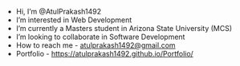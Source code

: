 - Hi, I’m @AtulPrakash1492
- I’m interested in Web Development
- I’m currently a Masters student in Arizona State University (MCS)
- I’m looking to collaborate in Software Development
- How to reach me - atulprakash1492@gmail.com
- Portfolio - https://atulprakash1492.github.io/Portfolio/

<!---
AtulPrakash1492/AtulPrakash1492 is a ✨ special ✨ repository because its `README.md` (this file) appears on your GitHub profile.
You can click the Preview link to take a look at your changes.
--->
